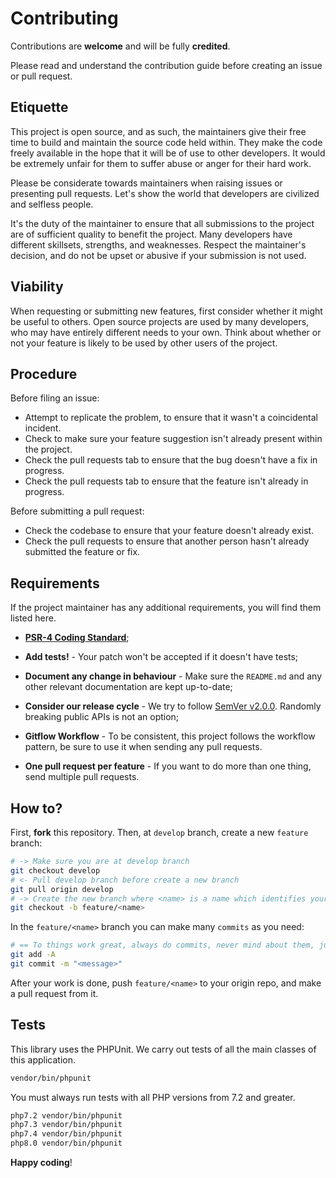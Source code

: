 # Contributing

Contributions are **welcome** and will be fully **credited**.

Please read and understand the contribution guide before creating an issue or pull request.

## Etiquette

This project is open source, and as such, the maintainers give their free time to build and maintain the source code held within. They make the code freely available in the hope that it will be of use to other developers. It would be extremely unfair for them to suffer abuse or anger for their hard work.

Please be considerate towards maintainers when raising issues or presenting pull requests. Let's show the world that developers are civilized and selfless people.

It's the duty of the maintainer to ensure that all submissions to the project are of sufficient quality to benefit the project. Many developers have different skillsets, strengths, and weaknesses. Respect the maintainer's decision, and do not be upset or abusive if your submission is not used.

## Viability

When requesting or submitting new features, first consider whether it might be useful to others. Open source projects are used by many developers, who may have entirely different needs to your own. Think about whether or not your feature is likely to be used by other users of the project.

## Procedure

Before filing an issue:

- Attempt to replicate the problem, to ensure that it wasn't a coincidental incident.
- Check to make sure your feature suggestion isn't already present within the project.
- Check the pull requests tab to ensure that the bug doesn't have a fix in progress.
- Check the pull requests tab to ensure that the feature isn't already in progress.

Before submitting a pull request:

- Check the codebase to ensure that your feature doesn't already exist.
- Check the pull requests to ensure that another person hasn't already submitted the feature or fix.

## Requirements

If the project maintainer has any additional requirements, you will find them listed here.

- **[PSR-4 Coding Standard](https://www.php-fig.org/psr/psr-4/)**;

- **Add tests!** - Your patch won't be accepted if it doesn't have tests;

- **Document any change in behaviour** - Make sure the `README.md` and any other relevant documentation are kept up-to-date;

- **Consider our release cycle** - We try to follow [SemVer v2.0.0](https://semver.org/). Randomly breaking public APIs is not an option;

- **Gitflow Workflow** - To be consistent, this project follows the workflow pattern, be sure to use it when sending any pull requests.

- **One pull request per feature** - If you want to do more than one thing, send multiple pull requests.

## How to?

First, **fork** this repository. Then, at `develop` branch, create a new `feature` branch:

```bash
# -> Make sure you are at develop branch
git checkout develop
# <- Pull develop branch before create a new branch
git pull origin develop
# -> Create the new branch where <name> is a name which identifies your branch
git checkout -b feature/<name>
```

In the `feature/<name>` branch you can make many `commits` as you need:

```bash
# == To things work great, always do commits, never mind about them, just organize yourself
git add -A
git commit -m "<message>"
```

After your work is done, push `feature/<name>` to your origin repo, and make a pull request from it. 

## Tests

This library uses the PHPUnit. We carry out tests of all the main classes of this application.

```bash
vendor/bin/phpunit
```

You must always run tests with all PHP versions from 7.2 and greater.

```bash
php7.2 vendor/bin/phpunit
php7.3 vendor/bin/phpunit
php7.4 vendor/bin/phpunit
php8.0 vendor/bin/phpunit
```

**Happy coding**!